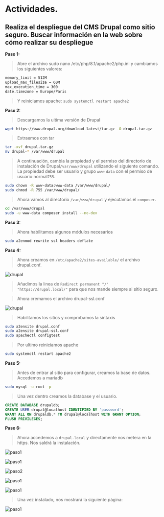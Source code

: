 # Actividades.


## Realiza el despliegue del CMS Drupal como sitio seguro. Buscar información en la web sobre cómo realizar su despliegue


**Paso 1:**

>Abre el archivo sudo nano /etc/php/8.1/apache2/php.ini  y cambiamos los siguientes valores:
```bash
memory_limit = 512M
upload_max_filesize = 60M
max_execution_time = 300
date.timezone = Europe/Paris
```
> Y reiniciamos apache: `sudo systemctl restart apache2`

**Paso 2:**

>Descargamos la ultima versión de Drupal
```bash
wget https://www.drupal.org/download-latest/tar.gz -O drupal.tar.gz
```
>Extraemos con tar
```bash
tar -xvf drupal.tar.gz
mv drupal-* /var/www/drupal
```
>A continuación, cambia la propiedad y el permiso del directorio de instalación de Drupal`/var/www/drupal` utilizando el siguiente comando. La propiedad debe ser usuario y grupo `www-data` con el permiso de usuario normal`755`.

```bash
sudo chown -R www-data:www-data /var/www/drupal/
sudo chmod -R 755 /var/www/drupal/
```
>Ahora vamos al directorio  `/var/www/drupal` y ejecutamos el `composer`.
```bash
cd /var/www/drupal
sudo -u www-data composer install --no-dev
```

**Paso 3:**

> Ahora habilitamos algunos módulos necesarios
```bash
sudo a2enmod rewrite ssl headers deflate
```

**Paso 4:**

>Ahora creamos en `/etc/apache2/sites-available/` el archivo drupal.conf.

![drupal](Ejercicio8/conf.png)

>Añadimos la linea de `Redirect permanent "/" "https://drupal.local/"` para que nos mande siempre al sitio seguro.

>Ahora cremamos el archivo drupal-ssl.conf

![drupal](Ejercicio8/confSSL.png)


>Habilitamos los sitios y comprobamos la sintaxis
```bash
sudo a2ensite drupal.conf
sudo a2ensite drupal-ssl.conf
sudo apachectl configtest
```
>Por ultimo reiniciamos apache
```bash
sudo systemctl restart apache2
```

**Paso 5:**

>Antes de entrar al sitio para configurar, creamos la base de datos. Accedemos a mariadb

```bash
sudo mysql -u root -p
```

>Una vez dentro creamos la database y el usuario.

```sql
CREATE DATABASE drupaldb;
CREATE USER drupal@localhost IDENTIFIED BY 'password';
GRANT ALL ON drupaldb.* TO drupal@localhost WITH GRANT OPTION;
FLUSH PRIVILEGES;
```

**Paso 6:**

> Ahora accedemos a `drupal.local` y directamente nos metera en la https. Nos saldrá la instalación.

![paso1](Ejercicio8/20231116_09h58m47s_grim.png)

![paso1](Ejercicio8/20231116_08h59m56s_grim.png)


![paso2](Ejercicio8/20231116_09h00m12s_grim.png)

![paso1](Ejercicio8/20231116_09h06m38s_grim.png)

![paso1](Ejercicio8/20231116_09h07m14s_grim.png)


> Una vez instalado, nos mostrará la siguiente página:

![paso1](Ejercicio8/20231116_09h59m12s_grim.png)




